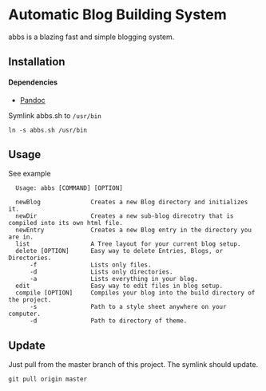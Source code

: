 # Automatic Blog Building System
abbs is a blazing fast and simple blogging system.

## Installation
#### Dependencies
- [Pandoc](https://github.com/jgm/pandoc)

Symlink abbs.sh to `/usr/bin`
```
ln -s abbs.sh /usr/bin
```

## Usage

See example

```
  Usage: abbs [COMMAND] [OPTION]

  newBlog              Creates a new Blog directory and initializes it.
  newDir               Creates a new sub-blog direcotry that is compiled into its own html file.
  newEntry             Creates a new Blog entry in the directory you are in.
  list                 A Tree layout for your current blog setup.
  delete [OPTION]      Easy way to delete Entries, Blogs, or Directories.
      -f               Lists only files.
      -d               Lists only directories.
      -a               Lists everything in your blog.
  edit                 Easy way to edit files in blog setup.
  compile [OPTION]     Compiles your blog into the build directory of the project.
      -s               Path to a style sheet anywhere on your computer.
      -d               Path to directory of theme.
```

## Update

Just pull from the master branch of this project. The symlink should update.
```
git pull origin master
```
